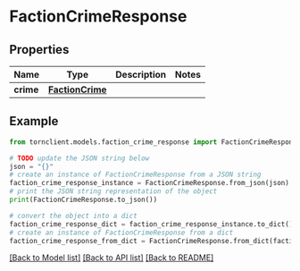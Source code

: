 # FactionCrimeResponse


## Properties

Name | Type | Description | Notes
------------ | ------------- | ------------- | -------------
**crime** | [**FactionCrime**](FactionCrime.md) |  | 

## Example

```python
from tornclient.models.faction_crime_response import FactionCrimeResponse

# TODO update the JSON string below
json = "{}"
# create an instance of FactionCrimeResponse from a JSON string
faction_crime_response_instance = FactionCrimeResponse.from_json(json)
# print the JSON string representation of the object
print(FactionCrimeResponse.to_json())

# convert the object into a dict
faction_crime_response_dict = faction_crime_response_instance.to_dict()
# create an instance of FactionCrimeResponse from a dict
faction_crime_response_from_dict = FactionCrimeResponse.from_dict(faction_crime_response_dict)
```
[[Back to Model list]](../README.md#documentation-for-models) [[Back to API list]](../README.md#documentation-for-api-endpoints) [[Back to README]](../README.md)


